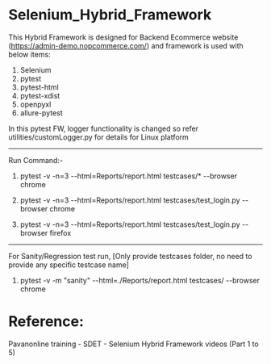 # Selenium_Hybrid_Framework
This Hybrid Framework is designed for Backend Ecommerce website (https://admin-demo.nopcommerce.com/) and framework is used with below items:
1. Selenium
2. pytest
3. pytest-html
4. pytest-xdist
5. openpyxl
6. allure-pytest

In this pytest FW, logger functionality is changed so refer utilities/customLogger.py for details for Linux platform
*****************************************************************************************
Run Command:- 
1) pytest -v -n=3 --html=Reports/report.html testcases/*  --browser chrome
   
2) pytest -v -n=3 --html=Reports/report.html testcases/test_login.py  --browser chrome
3) pytest -v -n=3 --html=Reports/report.html testcases/test_login.py  --browser firefox

******************************************************************************************
For Sanity/Regression test run, [Only provide testcases folder, no need to provide any specific testcase name]
1) pytest -v -m "sanity" --html=./Reports/report.html testcases/  --browser chrome

# Reference: 
Pavanonline training - SDET - Selenium Hybrid Framework videos (Part 1 to 5)
